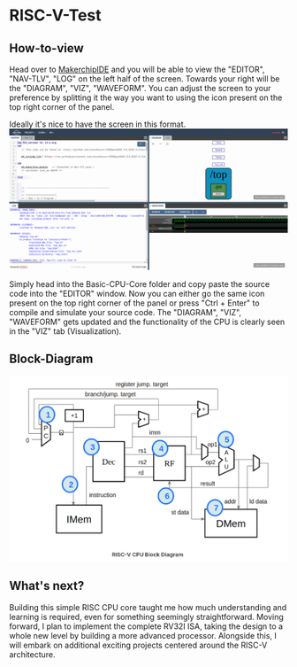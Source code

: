 # RISC-V-Test
## How-to-view

Head over to [MakerchipIDE](https://makerchip.com/sandbox/#) and you will be able to view the "EDITOR", "NAV-TLV", "LOG" on the left half of the screen.
Towards your right will be the "DIAGRAM", "VIZ", "WAVEFORM". You can adjust the screen to your preference by splitting it the way you want to using the icon present on
the top right corner of the panel. 

Ideally it's nice to have the screen in this format. ![screen](screen.png) 

Simply head into the Basic-CPU-Core folder and copy paste the source code into the "EDITOR" window. Now you can either go the same icon present on the top right corner of the panel or press "Ctrl + Enter" to compile and simulate your source code. The "DIAGRAM", "VIZ", "WAVEFORM" gets updated and the functionality of the CPU is clearly seen in the "VIZ" tab (Visualization).

## Block-Diagram

![Block Diagram](block-diagram.png)

## What's next?

Building this simple RISC CPU core taught me how much understanding and learning is required, even for something seemingly straightforward. Moving forward, I plan to implement the complete RV32I ISA, taking the design to a whole new level by building a more advanced processor. Alongside this, I will embark on additional exciting projects centered around the RISC-V architecture. 

